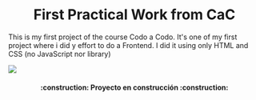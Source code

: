 <h1 align="center"> First Practical Work from CaC </h1>

This is my first project of the course Codo a Codo. It's one of my first project where i did y effort to do a Frontend.
I did it using only HTML and CSS (no JavaScript nor library)

<p align="left">
  <img src="https://img.shields.io/badge/STATUS-IN%20PROGRESS-green">
</p>

<h4 align="center">
  :construction: Proyecto en construcción :construction:
</h4>
